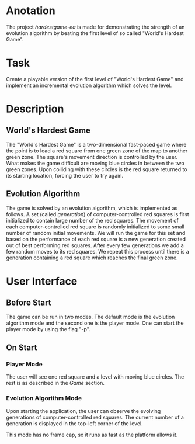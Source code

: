 # Anotation

The project *hardestgame-ea* is made for demonstrating the strength of an evolution algorithm by beating the first level of so called "World's Hardest Game".

# Task

Create a playable version of the first level of "World's Hardest Game" and implement an incremental evolution algorithm which solves the level.

# Description

## World's Hardest Game

The "World's Hardest Game" is a two-dimensional fast-paced game where the point is to lead a red square from one green zone of the map to another green zone. The square's movement direction is controlled by the user. What makes the game difficult are moving blue circles in between the two green zones. Upon colliding with these circles is the red square returned to its starting location, forcing the user to try again.

## Evolution Algorithm

The game is solved by an evolution algorithm, which is implemented as follows. A set (called *generation*) of computer-controlled red squares is first initialized to contain large number of the red squares. The movement of each computer-controlled red square is randomly initialized to some small number of random initial movements. We will run the game for this set and based on the performance of each red square is a new generation created out of best performing red squares. After every few generations we add a few random moves to its red squares. We repeat this process until there is a generation containing a red square which reaches the final green zone.

# User Interface

## Before Start

The game can be run in two modes. The default mode is the evolution algorithm mode and the second one is the player mode. One can start the player mode by using the flag "-p".

## On Start

### Player Mode

The user will see one red square and a level with moving blue circles. The rest is as described in the *Game* section.

### Evolution Algorithm Mode

Upon starting the application, the user can observe the evolving generations of computer-controlled red squares. The current number of a generation is displayed in the top-left corner of the level.

This mode has no frame cap, so it runs as fast as the platform allows it. 